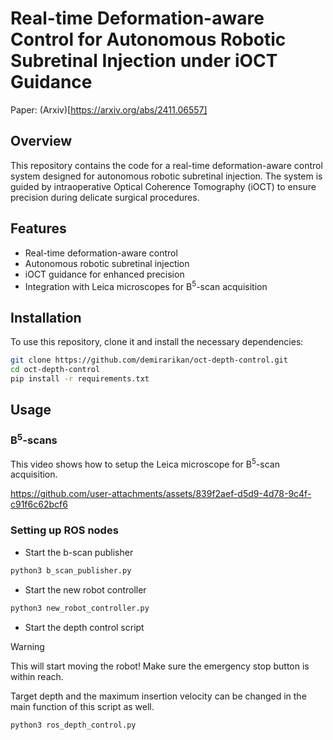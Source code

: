 # Real-time Deformation-aware Control for Autonomous Robotic Subretinal Injection under iOCT Guidance

Paper: (Arxiv)[https://arxiv.org/abs/2411.06557]

## Overview 
This repository contains the code for a real-time deformation-aware control system designed for autonomous robotic subretinal injection. The system is guided by intraoperative Optical Coherence Tomography (iOCT) to ensure precision during delicate surgical procedures.

## Features
- Real-time deformation-aware control
- Autonomous robotic subretinal injection
- iOCT guidance for enhanced precision
- Integration with Leica microscopes for B<sup>5</sup>-scan acquisition

## Installation
To use this repository, clone it and install the necessary dependencies:

```bash
git clone https://github.com/demirarikan/oct-depth-control.git
cd oct-depth-control
pip install -r requirements.txt
```
## Usage
### B<sup>5</sup>-scans
This video shows how to setup the Leica microscope for B<sup>5</sup>-scan acquisition.

https://github.com/user-attachments/assets/839f2aef-d5d9-4d78-9c4f-c91f6c62bcf6

### Setting up ROS nodes

- Start the b-scan publisher
```python
python3 b_scan_publisher.py
```
- Start the new robot controller
```python
python3 new_robot_controller.py
```
- Start the depth control script
  
>[!WARNING]
>This will start moving the robot! Make sure the emergency stop button is within reach.

Target depth and the maximum insertion velocity can be changed in the main function of this script as well. 
```python
python3 ros_depth_control.py
```
